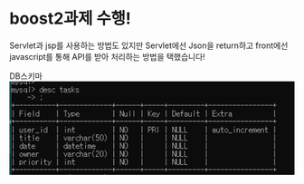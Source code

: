 # boost2과제 수행!

Servlet과 jsp를 사용하는 방법도 있지만 
Servlet에선 Json을 return하고 front에선 javascript를 통해 API를 받아
처리하는 방법을 택했습니다!


DB스키마 
![img.png](data/img.png)